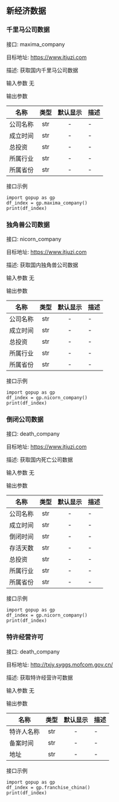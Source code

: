 ## 新经济数据

### 千里马公司数据
接口: maxima_company

目标地址: https://www.itjuzi.com

描述: 获取国内千里马公司数据

输入参数 无

输出参数

| 名称 | 类型 | 默认显示 | 描述 |
---|:---:|:---:|---
| 公司名称 | str | - | - |
| 成立时间 | str | - | - |
| 总投资 | str | - | - |
| 所属行业 | str | - | - |
| 所属省份 | str | - | - |

接口示例

```
import gopup as gp
df_index = gp.maxima_company()
print(df_index)
```

### 独角兽公司数据
接口: nicorn_company

目标地址: https://www.itjuzi.com

描述: 获取国内独角兽公司数据

输入参数 无

输出参数

| 名称 | 类型 | 默认显示 | 描述 |
---|:---:|:---:|---
| 公司名称 | str | - | - |
| 成立时间 | str | - | - |
| 总投资 | str | - | - |
| 所属行业 | str | - | - |
| 所属省份 | str | - | - |

接口示例

```
import gopup as gp
df_index = gp.nicorn_company()
print(df_index)
```

### 倒闭公司数据
接口: death_company

目标地址: https://www.itjuzi.com

描述: 获取国内死亡公司数据

输入参数 无

输出参数

| 名称 | 类型 | 默认显示 | 描述 |
---|:---:|:---:|---
| 公司名称 | str | - | - |
| 成立时间 | str | - | - |
| 倒闭时间 | str | - | - |
| 存活天数 | str | - | - |
| 总投资 | str | - | - |
| 所属行业 | str | - | - |
| 所属省份 | str | - | - |

接口示例

```
import gopup as gp
df_index = gp.nicorn_company()
print(df_index)
```

### 特许经营许可
接口: death_company

目标地址: http://txjy.syggs.mofcom.gov.cn/

描述: 获取特许经营许可数据

输入参数 无

输出参数

| 名称 | 类型 | 默认显示 | 描述 |
---|:---:|:---:|---
| 特许人名称 | str | - | - |
| 备案时间 | str | - | - |
| 地址 | str | - | - |

接口示例

```
import gopup as gp
df_index = gp.franchise_china()
print(df_index)
```